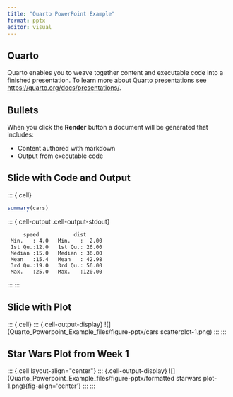 ```yaml
---
title: "Quarto PowerPoint Example"
format: pptx
editor: visual
---
```





## Quarto

Quarto enables you to weave together content and executable code into a finished presentation. To learn more about Quarto presentations see <https://quarto.org/docs/presentations/>.

## Bullets

When you click the **Render** button a document will be generated that includes:

-   Content authored with markdown
-   Output from executable code

## Slide with Code and Output


::: {.cell}

```{.r .cell-code}
summary(cars)
```

::: {.cell-output .cell-output-stdout}
```
     speed           dist       
 Min.   : 4.0   Min.   :  2.00  
 1st Qu.:12.0   1st Qu.: 26.00  
 Median :15.0   Median : 36.00  
 Mean   :15.4   Mean   : 42.98  
 3rd Qu.:19.0   3rd Qu.: 56.00  
 Max.   :25.0   Max.   :120.00  
```
:::
:::


## Slide with Plot


::: {.cell}
::: {.cell-output-display}
![](Quarto_Powerpoint_Example_files/figure-pptx/cars scatterplot-1.png)
:::
:::


## Star Wars Plot from Week 1


::: {.cell layout-align="center"}
::: {.cell-output-display}
![](Quarto_Powerpoint_Example_files/figure-pptx/formatted starwars plot-1.png){fig-align='center'}
:::
:::

